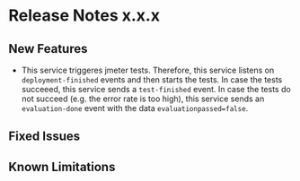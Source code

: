 # Release Notes x.x.x

## New Features
- This service triggeres jmeter tests. Therefore, this service listens on `deployment-finished` events and then starts the tests. In case the tests succeeed, this service sends a `test-finished` event. In case the tests do not succeed (e.g. the error rate is too high), this service sends an `evaluation-done` event with the data `evaluationpassed=false`.

## Fixed Issues

## Known Limitations
